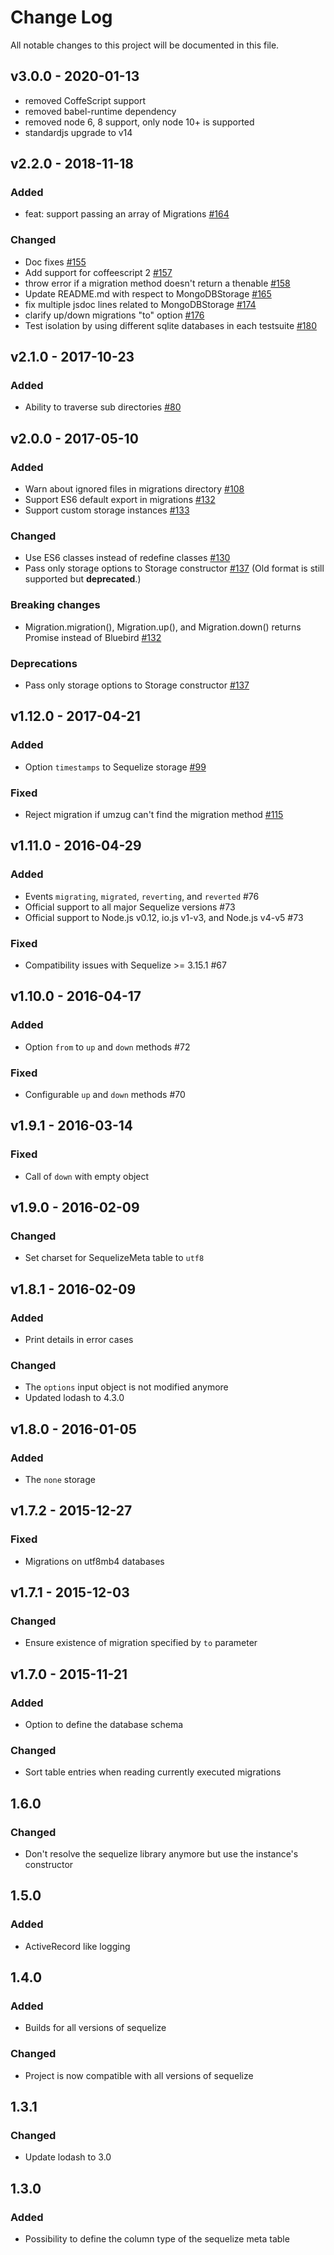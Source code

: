 # Change Log
All notable changes to this project will be documented in this file.

## v3.0.0 - 2020-01-13
- removed CoffeScript support
- removed babel-runtime dependency
- removed node 6, 8 support, only node 10+ is supported
- standardjs upgrade to v14

## v2.2.0 - 2018-11-18

### Added
- feat: support passing an array of Migrations
  [#164](https://github.com/sequelize/umzug/pull/164)
  
### Changed
- Doc fixes
  [#155](https://github.com/sequelize/umzug/pull/155)
- Add support for coffeescript 2
  [#157](https://github.com/sequelize/umzug/pull/157)
- throw error if a migration method doesn't return a thenable
  [#158](https://github.com/sequelize/umzug/pull/158)
- Update README.md with respect to MongoDBStorage
  [#165](https://github.com/sequelize/umzug/pull/165)
- fix multiple jsdoc lines related to MongoDBStorage
  [#174](https://github.com/sequelize/umzug/pull/174)
- clarify up/down migrations "to" option
  [#176](https://github.com/sequelize/umzug/pull/176)
- Test isolation by using different sqlite databases in each testsuite
  [#180](https://github.com/sequelize/umzug/pull/180)


## v2.1.0 - 2017-10-23
### Added
- Ability to traverse sub directories
  [#80](https://github.com/sequelize/umzug/pull/80)
  
## v2.0.0 - 2017-05-10
### Added
- Warn about ignored files in migrations directory
  [#108](https://github.com/sequelize/umzug/pull/108)
- Support ES6 default export in migrations
  [#132](https://github.com/sequelize/umzug/pull/132)
- Support custom storage instances
  [#133](https://github.com/sequelize/umzug/pull/133)

### Changed
- Use ES6 classes instead of redefine classes
  [#130](https://github.com/sequelize/umzug/pull/130)
- Pass only storage options to Storage constructor
  [#137](https://github.com/sequelize/umzug/pull/137)
  (Old format is still supported but **deprecated**.)

### Breaking changes
- Migration.migration(), Migration.up(), and Migration.down() returns Promise
  instead of Bluebird [#132](https://github.com/sequelize/umzug/pull/132)

### Deprecations
- Pass only storage options to Storage constructor
  [#137](https://github.com/sequelize/umzug/pull/137)

## v1.12.0 - 2017-04-21
### Added
- Option `timestamps` to Sequelize storage [#99](https://github.com/sequelize/umzug/pull/99)

### Fixed
- Reject migration if umzug can't find the migration method [#115](https://github.com/sequelize/umzug/pull/115)

## v1.11.0 - 2016-04-29
### Added
- Events `migrating`, `migrated`, `reverting`, and `reverted` #76
- Official support to all major Sequelize versions #73
- Official support to Node.js v0.12, io.js v1-v3, and Node.js v4-v5 #73

### Fixed
- Compatibility issues with Sequelize >= 3.15.1 #67

## v1.10.0 - 2016-04-17
### Added
- Option `from` to `up` and `down` methods #72

### Fixed
- Configurable `up` and `down` methods #70

## v1.9.1 - 2016-03-14
### Fixed
- Call of `down` with empty object

## v1.9.0 - 2016-02-09
### Changed
- Set charset for SequelizeMeta table to  `utf8`

## v1.8.1 - 2016-02-09
### Added
- Print details in error cases

### Changed
- The `options` input object is not modified anymore
- Updated lodash to 4.3.0

## v1.8.0 - 2016-01-05
### Added
- The `none` storage

## v1.7.2 - 2015-12-27
### Fixed
- Migrations on utf8mb4 databases

## v1.7.1 - 2015-12-03
### Changed
- Ensure existence of migration specified by `to` parameter

## v1.7.0 - 2015-11-21
### Added
- Option to define the database schema

### Changed
- Sort table entries when reading currently executed migrations

## 1.6.0
### Changed
- Don't resolve the sequelize library anymore but use the instance's constructor

## 1.5.0
### Added
- ActiveRecord like logging

## 1.4.0
### Added
- Builds for all versions of sequelize

### Changed
- Project is now compatible with all versions of sequelize

## 1.3.1
### Changed
- Update lodash to 3.0

## 1.3.0
### Added
- Possibility to define the column type of the sequelize meta table
